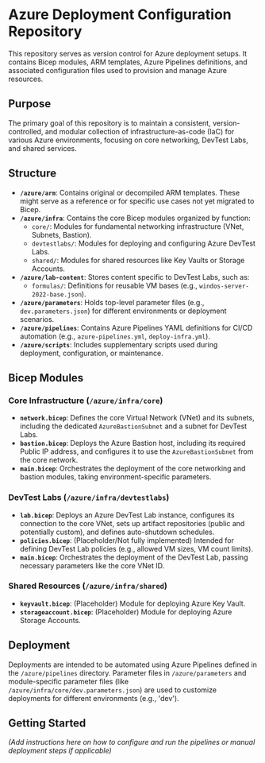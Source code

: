 # Azure Deployment Configuration Repository

This repository serves as version control for Azure deployment setups. It contains Bicep modules, ARM templates, Azure Pipelines definitions, and associated configuration files used to provision and manage Azure resources.

## Purpose

The primary goal of this repository is to maintain a consistent, version-controlled, and modular collection of infrastructure-as-code (IaC) for various Azure environments, focusing on core networking, DevTest Labs, and shared services.

## Structure

- **`/azure/arm`**: Contains original or decompiled ARM templates. These might serve as a reference or for specific use cases not yet migrated to Bicep.
- **`/azure/infra`**: Contains the core Bicep modules organized by function:
  - `core/`: Modules for fundamental networking infrastructure (VNet, Subnets, Bastion).
  - `devtestlabs/`: Modules for deploying and configuring Azure DevTest Labs.
  - `shared/`: Modules for shared resources like Key Vaults or Storage Accounts.
- **`/azure/lab-content`**: Stores content specific to DevTest Labs, such as:
  - `formulas/`: Definitions for reusable VM bases (e.g., `windos-server-2022-base.json`).
- **`/azure/parameters`**: Holds top-level parameter files (e.g., `dev.parameters.json`) for different environments or deployment scenarios.
- **`/azure/pipelines`**: Contains Azure Pipelines YAML definitions for CI/CD automation (e.g., `azure-pipelines.yml`, `deploy-infra.yml`).
- **`/azure/scripts`**: Includes supplementary scripts used during deployment, configuration, or maintenance.

## Bicep Modules

### Core Infrastructure (`/azure/infra/core`)

- **`network.bicep`**: Defines the core Virtual Network (VNet) and its subnets, including the dedicated `AzureBastionSubnet` and a subnet for DevTest Labs.
- **`bastion.bicep`**: Deploys the Azure Bastion host, including its required Public IP address, and configures it to use the `AzureBastionSubnet` from the core network.
- **`main.bicep`**: Orchestrates the deployment of the core networking and bastion modules, taking environment-specific parameters.

### DevTest Labs (`/azure/infra/devtestlabs`)

- **`lab.bicep`**: Deploys an Azure DevTest Lab instance, configures its connection to the core VNet, sets up artifact repositories (public and potentially custom), and defines auto-shutdown schedules.
- **`policies.bicep`**: (Placeholder/Not fully implemented) Intended for defining DevTest Lab policies (e.g., allowed VM sizes, VM count limits).
- **`main.bicep`**: Orchestrates the deployment of the DevTest Lab, passing necessary parameters like the core VNet ID.

### Shared Resources (`/azure/infra/shared`)

- **`keyvault.bicep`**: (Placeholder) Module for deploying Azure Key Vault.
- **`storageaccount.bicep`**: (Placeholder) Module for deploying Azure Storage Accounts.

## Deployment

Deployments are intended to be automated using Azure Pipelines defined in the `/azure/pipelines` directory. Parameter files in `/azure/parameters` and module-specific parameter files (like `/azure/infra/core/dev.parameters.json`) are used to customize deployments for different environments (e.g., 'dev').

## Getting Started

_(Add instructions here on how to configure and run the pipelines or manual deployment steps if applicable)_
